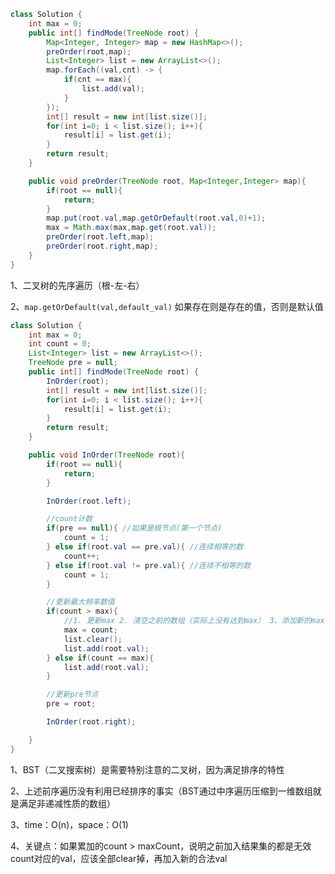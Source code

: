 ```java
class Solution {
    int max = 0;
    public int[] findMode(TreeNode root) {
        Map<Integer, Integer> map = new HashMap<>();
        preOrder(root,map);
        List<Integer> list = new ArrayList<>();
        map.forEach((val,cnt) -> {
            if(cnt == max){
                list.add(val);
            }
        });
        int[] result = new int[list.size()];
        for(int i=0; i < list.size(); i++){
            result[i] = list.get(i);
        }
        return result;
    }

    public void preOrder(TreeNode root, Map<Integer,Integer> map){
        if(root == null){
            return;
        }
        map.put(root.val,map.getOrDefault(root.val,0)+1);
        max = Math.max(max,map.get(root.val));
        preOrder(root.left,map);
        preOrder(root.right,map);
    }
}
```

1、二叉树的先序遍历（根-左-右）

2、`map.getOrDefault(val,default_val)` 如果存在则是存在的值，否则是默认值









```java
class Solution {
    int max = 0;
    int count = 0;
    List<Integer> list = new ArrayList<>();
    TreeNode pre = null;
    public int[] findMode(TreeNode root) {
        InOrder(root);
        int[] result = new int[list.size()];
        for(int i=0; i < list.size(); i++){
            result[i] = list.get(i);
        }
        return result;
    }

    public void InOrder(TreeNode root){
        if(root == null){
            return;
        }

        InOrder(root.left);

        //count计数
        if(pre == null){ //如果是根节点(第一个节点)
            count = 1;
        } else if(root.val == pre.val){ //连续相等的数
            count++;
        } else if(root.val != pre.val){ //连续不相等的数
            count = 1;
        }

        //更新最大频率数值
        if(count > max){
            //1. 更新max 2. 清空之前的数组（实际上没有达到max） 3、添加新的max
            max = count;
            list.clear();
            list.add(root.val);
        } else if(count == max){
            list.add(root.val);
        }

        //更新pre节点
        pre = root;

        InOrder(root.right);

    }
}
```

1、BST（二叉搜索树）是需要特别注意的二叉树，因为满足排序的特性

2、上述前序遍历没有利用已经排序的事实（BST通过中序遍历压缩到一维数组就是满足非递减性质的数组）

3、time：O(n)，space：O(1)

4、关键点：如果累加的count > maxCount，说明之前加入结果集的都是无效count对应的val，应该全部clear掉，再加入新的合法val



















































